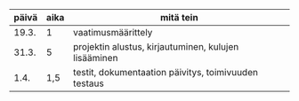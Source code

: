 | päivä | aika | mitä tein                                            |
| ----- | ---- | ---------------------------------------------------- |
| 19.3. | 1    | vaatimusmäärittely                                   |
| 31.3. | 5    | projektin alustus, kirjautuminen, kulujen lisääminen |
| 1.4.  | 1,5  | testit, dokumentaation päivitys, toimivuuden testaus |

